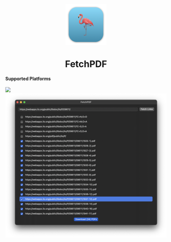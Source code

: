<p align="center">
<img src="FetchPDF/Assets.xcassets/AppIcon.appiconset/mac1024.png" height="128">
<h1 align="center">FetchPDF</h1>
</p>

#### Supported Platforms
<img src="https://stefkors.com/api/platform/index.svg?os=macos" />

<img src="/screenshot.png">

